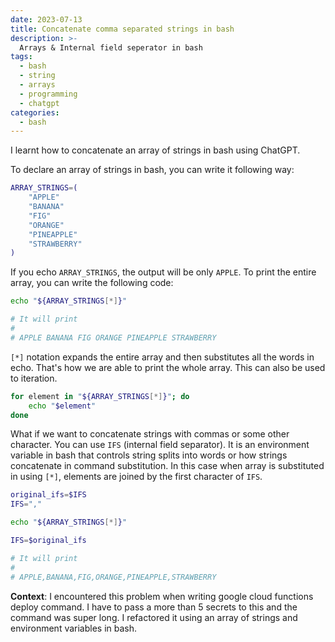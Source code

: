 ```yaml
---
date: 2023-07-13
title: Concatenate comma separated strings in bash
description: >-
  Arrays & Internal field seperator in bash
tags:
  - bash
  - string
  - arrays
  - programming
  - chatgpt
categories:
  - bash
---
```


I learnt how to concatenate an array of strings in bash using ChatGPT.

<!--more-->

To declare an array of strings in bash, you can write it following way:

```bash
ARRAY_STRINGS=(
    "APPLE"
    "BANANA"
    "FIG"
    "ORANGE"
    "PINEAPPLE"
    "STRAWBERRY"
)
```

If you echo `ARRAY_STRINGS`, the output will be only `APPLE`. To print
the entire array, you can write the following code:

```bash
echo "${ARRAY_STRINGS[*]}"

# It will print
#
# APPLE BANANA FIG ORANGE PINEAPPLE STRAWBERRY
```

`[*]` notation expands the entire array and then substitutes all the words in echo.
That's how we are able to print the whole array. This can also be used to iteration.

```bash
for element in "${ARRAY_STRINGS[*]}"; do
    echo "$element"
done
```

What if we want to concatenate strings with commas or some other character.
You can use `IFS` (internal field separator). It is an environment variable in bash
that controls string splits into words or how strings concatenate in command
substitution. In this case  when array is substituted in using `[*]`, elements are joined
by the first character of `IFS`.


```bash
original_ifs=$IFS
IFS=","

echo "${ARRAY_STRINGS[*]}"

IFS=$original_ifs

# It will print
#
# APPLE,BANANA,FIG,ORANGE,PINEAPPLE,STRAWBERRY
```


**Context**: I encountered this problem when writing google cloud functions deploy command. I have to pass
a more than 5 secrets to this and the command was super long. I refactored it using an array of
strings and environment variables in bash.


